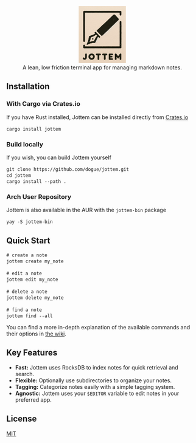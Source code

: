 <p align="center"><img src="jottem.png" height="150" /><br />A lean, low friction terminal app for managing markdown notes.</p>

## Installation

### With Cargo via Crates.io

If you have Rust installed, Jottem can be installed directly from [Crates.io](https://crates.io/crates/jottem)

```
cargo install jottem
```

### Build locally

If you wish, you can build Jottem yourself

```
git clone https://github.com/dogue/jottem.git
cd jottem
cargo install --path .
```

### Arch User Repository

Jottem is also available in the AUR with the `jottem-bin` package

```
yay -S jottem-bin
```

## Quick Start

```
# create a note
jottem create my_note

# edit a note
jottem edit my_note

# delete a note
jottem delete my_note

# find a note
jottem find --all
```

You can find a more in-depth explanation of the available commands and their options in [the wiki](https://github.com/dogue/jottem/wiki).

## Key Features

- **Fast:** Jottem uses RocksDB to index notes for quick retrieval and search.
- **Flexible:** Optionally use subdirectories to organize your notes.
- **Tagging:** Categorize notes easily with a simple tagging system.
- **Agnostic:** Jottem uses your `$EDITOR` variable to edit notes in your preferred app.

## License

[MIT](https://github.com/dogue/jottem/blob/main/LICENSE)
